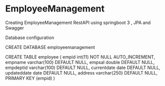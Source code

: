 # EmployeeManagement
Creating EmployeeManagement RestAPI using springboot 3 , JPA and Swagger

Database configuration

CREATE DATABASE employeemanagement

CREATE TABLE employee ( empid int(11) NOT NULL AUTO_INCREMENT, empname varchar(100) DEFAULT NULL, empsal double DEFAULT NULL, empdeptid varchar(100) DEFAULT NULL, currentdate date DEFAULT NULL, updateddate date DEFAULT NULL, address varchar(250) DEFAULT NULL, PRIMARY KEY (empid) )

